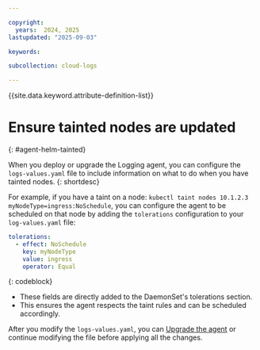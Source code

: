 ```yaml
---

copyright:
  years:  2024, 2025
lastupdated: "2025-09-03"

keywords:

subcollection: cloud-logs

---
```


{{site.data.keyword.attribute-definition-list}}


# Ensure tainted nodes are updated
{: #agent-helm-tainted}

When you deploy or upgrade the Logging agent, you can configure the `logs-values.yaml` file to include information on what to do when you have tainted nodes.
{: shortdesc}

For example, if you have a taint on a node: `kubectl taint nodes 10.1.2.3 myNodeType=ingress:NoSchedule`, you can configure the agent to be scheduled on that node by adding the `tolerations` configuration to your `log-values.yaml` file:

```yaml
tolerations:
  - effect: NoSchedule
    key: myNodeType
    value: ingress
    operator: Equal
```
{: codeblock}

- These fields are directly added to the DaemonSet's tolerations section.
- This ensures the agent respects the taint rules and can be scheduled accordingly.

After you modify the `logs-values.yaml`, you can [Upgrade the agent](/docs/cloud-logs?topic=cloud-logs-agent-helm-update) or continue modifying the file before applying all the changes.

